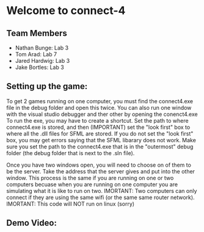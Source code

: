 # Welcome to connect-4

## Team Members
- Nathan Bunge: Lab 3
- Tom Arad: Lab 7
- Jared Hardwig: Lab 3
- Jake Bortles: Lab 3

## Setting up the game:
To get 2 games running on one computer, you must find the connect4.exe file in the debug folder and open this twice. 
You can also run one window with the visual studio debugger and ther other by opening the conenct4.exe
To run the exe, you may have to create a shortcut. Set the path to where connect4.exe is stored, and then (IMPORTANT) set the "look first" box to where all the .dll files for SFML are stored.
If you do not set the "look first" box, you may get errors saying that the SFML libarary does not work.
Make sure you set the path to the connect4.exe that is in the "outermost" debug folder (the debug folder that is next to the .sln file).

Once you have two windows open, you will need to choose on of them to be the server. Take the address that the server gives and put into the other window.
This process is the same if you are running on one or two computers becuase when you are running on one computer you are simulating what it is like to run on two.
IMORTANT: Two computers can only connect if they are using the same wifi (or the same same router network).
IMORTANT: This code will NOT run on linux (sorry)


## Demo Video:
